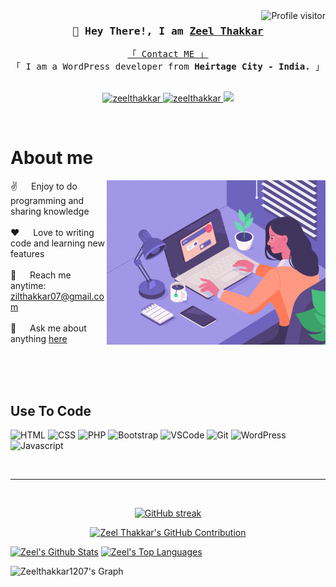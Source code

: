 <!--
<h2 align="center">
  Welcome to Zeel Thakkar World!
  <img src="https://media.giphy.com/media/hvRJCLFzcasrR4ia7z/giphy.gif" width="28">
</h2>
-->

<!--
<p align="center">
  <a href="https://github.com/Zeelthakkar1207"><img src="https://readme-typing-svg.herokuapp.com/?lines=Self%20Taught%20Programmer;Front%20End%20Developer;1.5%2B%20years%20of%20coding%20experience;Always%20learning%20new%20things&center=true&width=380&height=45"></a>
</p>

 -->

<a href="https://komarev.com/ghpvc/?username=Zeelthakkar1207">
  <img align="right" src="https://komarev.com/ghpvc/?username=Zeelthakkar1207&label=Visitors&color=0e75b6&style=flat" alt="Profile visitor" />
</a>


<!-- Intro  -->
<h3 align="center">
        <samp>👋 Hey There!, I am
                <b><a target="_blank" href="https://zeelthakkar.in/">Zeel Thakkar</a></b>
        </samp>
</h3>


<p align="center"> 
  <samp>
    <a href="mailto:zilthakkar07@gmail.com">「 Contact ME 」</a>
    <br>
    「 I am a WordPress developer from <b>Heirtage City - India.</b> 」
    <br>
    <br>
  </samp>
</p>

<p align="center">
 <a href="https://zeelthakkar.in/" target="blank">
  <img src="https://img.shields.io/badge/Website-DC143C?style=for-the-badge&logo=medium&logoColor=white" alt="zeelthakkar" />
 </a>
 <a href="https://www.linkedin.com/in/wordpress-support-development-consultant" target="_blank">
  <img src="https://img.shields.io/badge/LinkedIn-0077B5?style=for-the-badge&logo=linkedin&logoColor=white" alt="zeelthakkar"/>
 </a>
 <a href="https://twitter.com/ZeelTha65342967" target="_blank">
  <img src="https://img.shields.io/badge/Twitter-1DA1F2?style=for-the-badge&logo=twitter&logoColor=white" />
 </a>
</p>
<br />

<!-- About Section -->
 # About me
 
<p>
 <img align="right" width="350" src="/assets/zeel-github-image.gif" alt="Coding gif" />
  
 ✌️ &emsp; Enjoy to do programming and sharing knowledge <br/><br/>
 ❤️ &emsp; Love to writing code and learning new features<br/><br/>
 📧 &emsp; Reach me anytime: zilthakkar07@gmail.com<br/><br/>
 💬 &emsp; Ask me about anything [here](https://github.com/Zeelthakkar1207/zeelthakkar/issues)

</p>

<br/>
<br/>
<br/>

## Use To Code

![HTML](https://img.shields.io/badge/HTML5-E34F26?style=for-the-badge&logo=html5&logoColor=white)
![CSS](https://img.shields.io/badge/CSS3-1572B6?style=for-the-badge&logo=css3&logoColor=white)
![PHP](https://img.shields.io/badge/php-7A86B8?style=for-the-badge&labelColor=black&logo=php&logoColor=7A86B8)
![Bootstrap](https://img.shields.io/badge/Bootstrap-563D7C?style=for-the-badge&logo=bootstrap&logoColor=white)
![VSCode](https://img.shields.io/badge/Visual_Studio-0078d7?style=for-the-badge&logo=visual%20studio&logoColor=white)
![Git](https://img.shields.io/badge/Git-F05032?style=for-the-badge&logo=git&logoColor=white)
![WordPress](https://img.shields.io/badge/Wordpress-3858e9?style=for-the-badge&labelColor=black&logo=wordpress&logoColor=3858e9)
![Javascript](https://img.shields.io/badge/Javascript-F0DB4F?style=for-the-badge&labelColor=black&logo=javascript&logoColor=F0DB4F)

<br/>
<hr/>
<br/>

<p align="center">
  <a href="https://github.com/Zeelthakkar1207">
    <img src="https://github-readme-streak-stats.herokuapp.com/?user=Zeelthakkar1207&theme=radical&border=7F3FBF&background=0D1117" alt="GitHub streak"/>
  </a>
</p>

<p align="center">
  <a href="https://github.com/Zeelthakkar1207">
    <img src="https://github-profile-summary-cards.vercel.app/api/cards/profile-details?username=Zeelthakkar1207&theme=radical" alt="Zeel Thakkar's GitHub Contribution"/>
  </a>
</p>

<a> 
    <a href="https://github.com/Zeelthakkar1207"><img alt="Zeel's Github Stats" src="https://denvercoder1-github-readme-stats.vercel.app/api?username=Zeelthakkar1207&show_icons=true&count_private=true&theme=react&border_color=7F3FBF&bg_color=0D1117&title_color=F85D7F&icon_color=F8D866" height="192px" width="49.5%"/></a>
  <a href="https://github.com/Zeelthakkar1207"><img alt="Zeel's Top Languages" src="https://denvercoder1-github-readme-stats.vercel.app/api/top-langs/?username=Zeelthakkar1207&langs_count=8&layout=compact&theme=react&border_color=7F3FBF&bg_color=0D1117&title_color=F85D7F&icon_color=F8D866" height="192px" width="49.5%"/></a>
  <br/>
</a>


![Zeelthakkar1207's Graph](https://github-readme-activity-graph.vercel.app/graph?username=Zeelthakkar1207&custom_title=Zeel's%20GitHub%20Activity%20Graph&bg_color=0D1117&color=7F3FBF&line=7F3FBF&point=7F3FBF&area_color=FFFFFF&title_color=FFFFFF&area=true)
